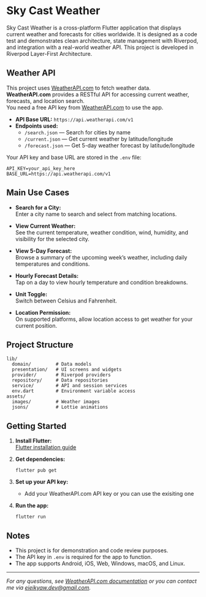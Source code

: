 # Sky Cast Weather

Sky Cast Weather is a cross-platform Flutter application that displays current weather and forecasts for cities worldwide. It is designed as a code test and demonstrates clean architecture, state management with Riverpod, and integration with a real-world weather API. This project is developed in Riverpod Layer-First Architecture.

## Weather API

This project uses [WeatherAPI.com](https://www.weatherapi.com/) to fetch weather data.  
**WeatherAPI.com** provides a RESTful API for accessing current weather, forecasts, and location search.  
You need a free API key from [WeatherAPI.com](https://www.weatherapi.com/signup.aspx) to use the app.

- **API Base URL:** `https://api.weatherapi.com/v1`
- **Endpoints used:**
  - `/search.json` — Search for cities by name
  - `/current.json` — Get current weather by latitude/longitude
  - `/forecast.json` — Get 5-day weather forecast by latitude/longitude

Your API key and base URL are stored in the `.env` file:

```
API_KEY=your_api_key_here
BASE_URL=https://api.weatherapi.com/v1
```

## Main Use Cases

- **Search for a City:**  
  Enter a city name to search and select from matching locations.

- **View Current Weather:**  
  See the current temperature, weather condition, wind, humidity, and visibility for the selected city.

- **View 5-Day Forecast:**  
  Browse a summary of the upcoming week’s weather, including daily temperatures and conditions.

- **Hourly Forecast Details:**  
  Tap on a day to view hourly temperature and condition breakdowns.

- **Unit Toggle:**  
  Switch between Celsius and Fahrenheit.

- **Location Permission:**  
  On supported platforms, allow location access to get weather for your current position.

## Project Structure

```
lib/
  domain/         # Data models
  presentation/   # UI screens and widgets
  provider/       # Riverpod providers
  repository/     # Data repositories
  service/        # API and session services
  env.dart        # Environment variable access
assets/
  images/         # Weather images
  jsons/          # Lottie animations
```

## Getting Started

1. **Install Flutter:**  
   [Flutter installation guide](https://docs.flutter.dev/get-started/install)

2. **Get dependencies:**  
   ```
   flutter pub get
   ```

3. **Set up your API key:**   
   - Add your WeatherAPI.com API key or you can use the exisiting one

4. **Run the app:**  
   ```
   flutter run
   ```

## Notes

- This project is for demonstration and code review purposes.
- The API key in `.env` is required for the app to function.
- The app supports Android, iOS, Web, Windows, macOS, and Linux.

---

*For any questions, see [WeatherAPI.com documentation](https://www.weatherapi.com/docs/) or you can contact me via eieikyaw.dev@gmail.com.*